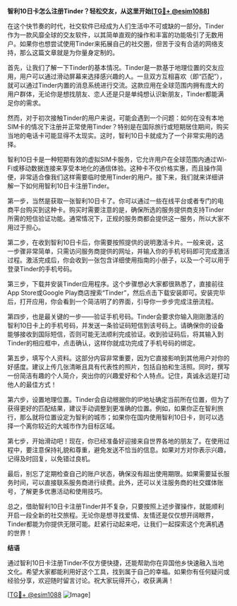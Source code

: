 **智利10日卡怎么注册Tinder？轻松交友，从这里开始[[TG💪+ @esim1088](https://t.me/s/esim1088)]**

在这个快节奏的时代，社交软件已经成为人们生活中不可或缺的一部分。Tinder作为一款风靡全球的交友软件，以其简单直观的操作和丰富的功能吸引了无数用户。如果你也想尝试使用Tinder来拓展自己的社交圈，但苦于没有合适的网络支持，那么这篇文章就是为你量身定制的。

首先，让我们了解一下Tinder的基本情况。Tinder是一款基于地理位置的交友应用，用户可以通过滑动屏幕来选择感兴趣的人。一旦双方互相喜欢（即“匹配”），就可以通过Tinder内置的消息系统进行交流。这款应用在全球范围内拥有庞大的用户群体，无论你是想找朋友、恋人还是只是单纯想认识新朋友，Tinder都能满足你的需求。

然而，对于初次接触Tinder的用户来说，可能会遇到一个问题：如何在没有本地SIM卡的情况下注册并正常使用Tinder？特别是在国际旅行或短期居住期间，购买当地的电话卡可能显得不太现实。这时，智利10日卡就成为了一个非常实用的选择。

智利10日卡是一种短期有效的虚拟SIM卡服务，它允许用户在全球范围内通过Wi-Fi或移动数据连接来享受本地化的通信体验。这种卡不仅价格实惠，而且操作简便，非常适合像我们这样需要临时使用Tinder的用户。接下来，我们就来详细讲解一下如何用智利10日卡注册Tinder。

第一步，当然是获取一张智利10日卡了。你可以通过一些在线平台或者专门的电商平台购买到这种卡。购买时需要注意的是，确保所选的服务提供商支持Tinder所需的短信验证功能。通常情况下，正规的服务商都会提供这一服务，所以大家不用过于担心。

第二步，在收到智利10日卡后，你需要按照提供的说明激活卡片。一般来说，这一步骤非常简单，只需访问服务商提供的网址，并输入你的手机号码即可完成激活过程。激活完成后，你会收到一张包含详细使用指南的小册子，以及一个可以用于登录Tinder的手机号码。

第三步，下载并安装Tinder应用程序。这个步骤想必大家都很熟悉了，直接前往App Store或Google Play商店搜索“Tinder”，然后点击下载安装即可。安装完毕后，打开应用，你会看到一个简洁明了的界面，引导你一步步完成注册流程。

第四步，也是最关键的一步——验证手机号码。Tinder会要求你输入刚刚激活的智利10日卡上的手机号码，并发送一条验证码短信到该号码上。请确保你的设备能够接收到国际短信，否则可能无法顺利完成验证。收到验证码后，将其输入到Tinder的相应框中，点击确认，这样你就成功完成了手机号码的绑定。

第五步，填写个人资料。这部分内容非常重要，因为它直接影响到其他用户对你的好感度。建议上传几张清晰且具有代表性的照片，包括自拍和生活照。同时，撰写一份简洁有趣的个人简介，突出你的兴趣爱好和个人特点。记住，真诚永远是打动他人的最佳方式！

第六步，设置地理位置。Tinder会自动根据你的IP地址确定当前所在位置，但为了获得更好的匹配结果，建议手动调整到更准确的位置。例如，如果你正在智利旅行，那么就将位置设定为智利的城市；如果你在国内使用智利10日卡，则可以选择一个离你较近的大城市作为目标区域。

第七步，开始滑动吧！现在，你已经准备好迎接来自世界各地的朋友了。在使用过程中，要注意保持礼貌和尊重，避免发送不恰当的信息。如果对方对你表示兴趣，记得及时回复，以免错过良机。

最后，别忘了定期检查自己的账户状态，确保没有超出使用期限。如果需要延长服务时间，可以直接联系服务商进行续费。此外，还可以关注服务商的社交媒体账号，了解更多优惠活动和使用技巧。

总之，借助智利10日卡注册Tinder并不复杂，只要按照上述步骤操作，就能顺利开启一段全新的社交旅程。无论你是想寻找爱情、友情还是仅仅想开阔眼界，Tinder都能为你提供无限可能。赶紧行动起来吧，让我们一起探索这个充满机遇的世界！

**结语**

通过智利10日卡注册Tinder不仅方便快捷，还能帮助你在异国他乡快速融入当地文化。希望大家都能利用好这个工具，找到属于自己的幸福。如果你有任何疑问或经验分享，欢迎随时留言讨论。祝大家玩得开心，收获满满！

[[TG💪+ @esim1088](https://t.me/s/esim1088) ![Image](https://i.postimg.cc/4NQfJmqS/Snipaste-2025-05-13-00-14-12.png)]